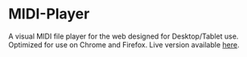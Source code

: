 # MIDI-Player
A visual MIDI file player for the web designed for Desktop/Tablet use. Optimized for use on Chrome and Firefox. Live version available [here](https://devonmcgrath.me/midi).
